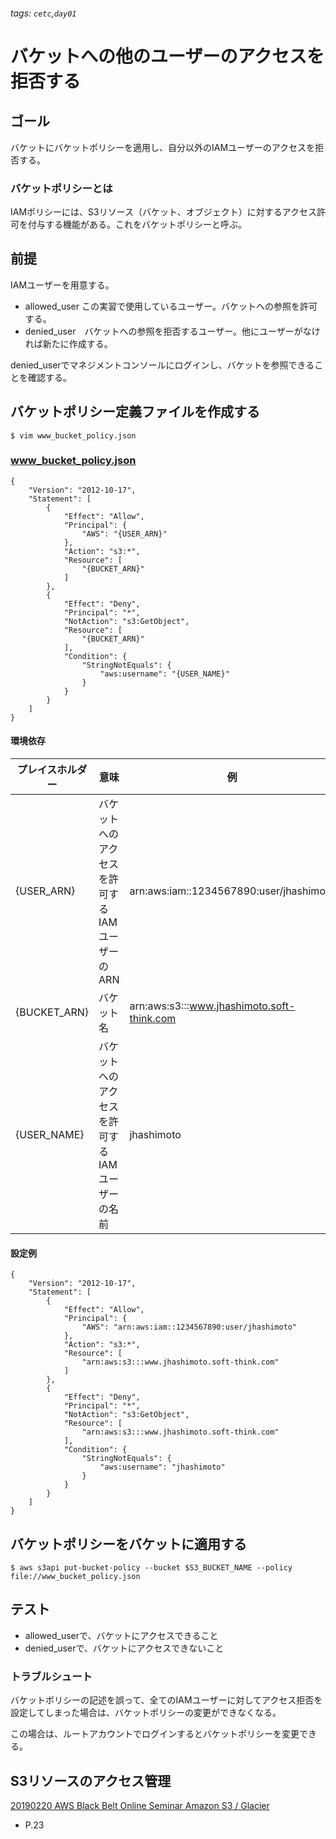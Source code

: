 ###### tags: `cetc`,`day01`
# バケットへの他のユーザーのアクセスを拒否する

## ゴール
バケットにバケットポリシーを適用し、自分以外のIAMユーザーのアクセスを拒否する。

### バケットポリシーとは
IAMポリシーには、S3リソース（バケット、オブジェクト）に対するアクセス許可を付与する機能がある。これをバケットポリシーと呼ぶ。

## 前提
IAMユーザーを用意する。

- allowed_user この実習で使用しているユーザー。バケットへの参照を許可する。
- denied_user　バケットへの参照を拒否するユーザー。他にユーザーがなければ新たに作成する。

denied_userでマネジメントコンソールにログインし、バケットを参照できることを確認する。

## バケットポリシー定義ファイルを作成する
```bash=
$ vim www_bucket_policy.json
```
### www_bucket_policy.json

```json=
{
    "Version": "2012-10-17",
    "Statement": [
        {
            "Effect": "Allow",
            "Principal": {
                "AWS": "{USER_ARN}"
            },
            "Action": "s3:*",
            "Resource": [
                "{BUCKET_ARN}"
            ]
        },
        {
            "Effect": "Deny",
            "Principal": "*",
            "NotAction": "s3:GetObject",
            "Resource": [
                "{BUCKET_ARN}"
            ],
            "Condition": {
                "StringNotEquals": {
                    "aws:username": "{USER_NAME}"
                }
            }
        }
    ]
}
```

#### 環境依存
| プレイスホルダー | 意味 | 例 |
| -------- | -------- | -------- |
| {USER_ARN}     | バケットへのアクセスを許可するIAMユーザーのARN  | arn:aws:iam::1234567890:user/jhashimoto |
| {BUCKET_ARN}     | バケット名 | arn:aws:s3:::www.jhashimoto.soft-think.com  |
| {USER_NAME}     | バケットへのアクセスを許可するIAMユーザーの名前     | jhashimoto |

#### 設定例
```json=
{
    "Version": "2012-10-17",
    "Statement": [
        {
            "Effect": "Allow",
            "Principal": {
                "AWS": "arn:aws:iam::1234567890:user/jhashimoto"
            },
            "Action": "s3:*",
            "Resource": [
                "arn:aws:s3:::www.jhashimoto.soft-think.com"
            ]
        },
        {
            "Effect": "Deny",
            "Principal": "*",
            "NotAction": "s3:GetObject",
            "Resource": [
                "arn:aws:s3:::www.jhashimoto.soft-think.com"
            ],
            "Condition": {
                "StringNotEquals": {
                    "aws:username": "jhashimoto"
                }
            }
        }
    ]
}
```

## バケットポリシーをバケットに適用する
```bash=+
$ aws s3api put-bucket-policy --bucket $S3_BUCKET_NAME --policy file://www_bucket_policy.json
```

## テスト
- allowed_userで、バケットにアクセスできること
- denied_userで、バケットにアクセスできないこと

### トラブルシュート
バケットポリシーの記述を誤って、全てのIAMユーザーに対してアクセス拒否を設定してしまった場合は、バケットポリシーの変更ができなくなる。

この場合は、ルートアカウントでログインするとバケットポリシーを変更できる。

## S3リソースのアクセス管理
[20190220 AWS Black Belt Online Seminar Amazon S3 / Glacier](https://www.slideshare.net/AmazonWebServicesJapan/20190220-aws-black-belt-online-seminar-amazon-s3-glacier)
- P.23
